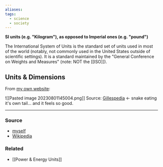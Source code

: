 ```yaml
---
aliases: 
tags:
  - science
  - society
---
```

**SI units (e.g. "Kilogram"), as opposed to Imperial ones (e.g. "pound")**

The International System of Units is the standard set of units used in most of the world (notably, not commonly used in the United States outside of scientific settings). It is a standard maintained by the "General Conference on Weights and Measures" (note: NOT the [[ISO]]). 

## Units & Dimensions

From [my own website](https://aarongilly.com/gillespedia/fundamental-dimensions/):

![[Pasted image 20230801145004.png]]
Source: [Gillespedia](https://aarongilly.com/gillespedia/fundamental-dimensions/) ← snake eating it's own tail... and it feels so good.

---

### Source
- [myself](https://aarongilly.com/gillespedia/fundamental-dimensions/)
- [Wikipedia](https://en.wikipedia.org/wiki/International_System_of_Units)

### Related
- [[Power & Energy Units]]